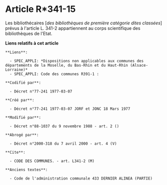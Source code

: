 # Article R*341-15

Les bibliothécaires [*des bibliothèques de première catégorie dites classées*] prévus à l'article L. 341-2 appartiennent au
corps scientifique des bibliothèques de l'Etat.

**Liens relatifs à cet article**

	**Liens**:

	  - SPEC_APPLI: *Dispositions non applicables aux communes des départements de la Moselle, du Bas-Rhin et du Haut-Rhin (Alsace-Lorraine)*
	  - SPEC_APPLI: Code des communes R391-1 :

	**Codifié par**:

	  - Décret n°77-241 1977-03-07

	**Créé par**:

	  - Décret n°77-241 1977-03-07 JORF et JONC 18 Mars 1977

	**Modifié par**:

	  - Décret n°88-1037 du 9 novembre 1988 - art. 2 ()

	**Abrogé par**:

	  - Décret n°2000-318 du 7 avril 2000 - art. 4 (V)

	**Cite**:

	  - CODE DES COMMUNES. - art. L341-2 (M)

	**Anciens textes**:

	  - Code de l'administration communale 433 DERNIER ALINEA (PARTIE)
